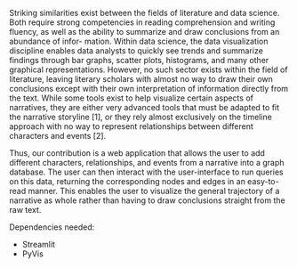 Striking similarities exist between the fields of literature
and data science. Both require strong competencies in reading
comprehension and writing fluency, as well as the ability to
summarize and draw conclusions from an abundance of infor-
mation. Within data science, the data visualization discipline
enables data analysts to quickly see trends and summarize
findings through bar graphs, scatter plots, histograms, and
many other graphical representations. However, no such sector
exists within the field of literature, leaving literary scholars
with almost no way to draw their own conclusions except
with their own interpretation of information directly from the
text. While some tools exist to help visualize certain aspects
of narratives, they are either very advanced tools that must be
adapted to fit the narrative storyline [1], or they rely almost
exclusively on the timeline approach with no way to represent
relationships between different characters and events [2].

Thus, our contribution is a web application that allows the
user to add different characters, relationships, and events from
a narrative into a graph database. The user can then interact
with the user-interface to run queries on this data, returning
the corresponding nodes and edges in an easy-to-read manner.
This enables the user to visualize the general trajectory of
a narrative as whole rather than having to draw conclusions
straight from the raw text.

Dependencies needed: 
- Streamlit
- PyVis